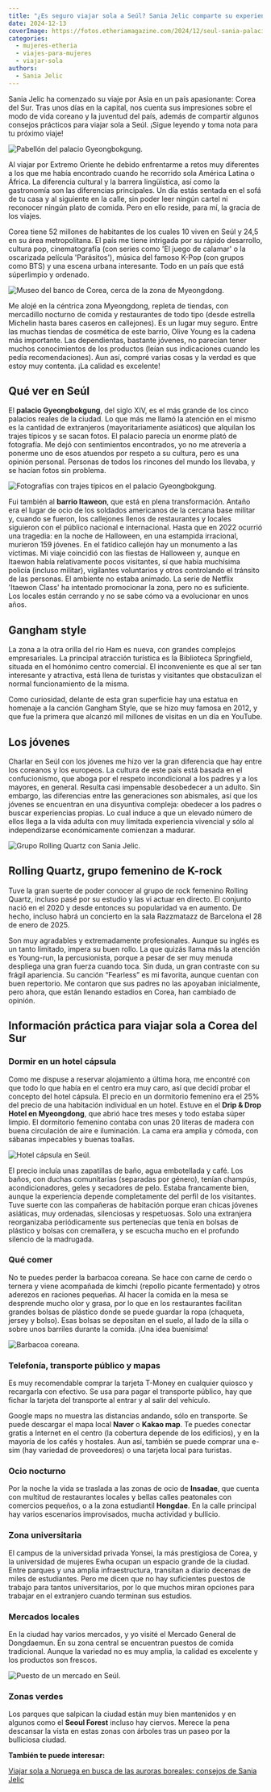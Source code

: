 ```yaml
---
title: "¿Es seguro viajar sola a Seúl? Sania Jelic comparte su experiencia en Corea del Sur"
date: 2024-12-13
coverImage: https://fotos.etheriamagazine.com/2024/12/seul-sania-palacio-pabellon-Gyeongbokgung.jpg
categories: 
  - mujeres-etheria
  - viajes-para-mujeres
  - viajar-sola
authors: 
  - Sania Jelic
---
```


Sania Jelic ha comenzado su viaje por Asia en un país apasionante: Corea del Sur. Tras 
unos días en la capital, nos cuenta sus impresiones sobre el modo de vida coreano y la 
juventud del país, además de compartir algunos consejos prácticos para viajar sola a 
Seúl. ¡Sigue leyendo y toma nota para tu próximo viaje! 

![Pabellón del palacio Gyeongbokgung.](https://fotos.etheriamagazine.com/2024/12/seul-sania-palacio-pabellon-Gyeongbokgung.jpg "Pabellón del palacio Gyeongbokgung. © Sania Jelic")

Al viajar por Extremo Oriente he debido enfrentarme a retos muy diferentes a los que me 
había encontrado cuando he recorrido sola América Latina o África. La diferencia 
cultural y la barrera lingüística, así como la gastronomía son las diferencias 
principales. Un día estás sentada en el sofá de tu casa y al siguiente en la calle, sin 
poder leer ningún cartel ni reconocer ningún plato de comida. Pero en ello reside, para 
mí, la gracia de los viajes. 

Corea tiene 52 millones de habitantes de los cuales 10 viven en Seúl y 24,5 en su área 
metropolitana. El país me tiene intrigada por su rápido desarrollo, cultura pop, 
cinematografía (con series como 'El juego de calamar' o la oscarizada película 
'Parásitos'), música del famoso K-Pop (con grupos como BTS) y una escena urbana 
interesante. Todo en un país que está súperlimpio y ordenado. 

![Museo del banco de Corea, cerca de la zona de Myeongdong.](https://fotos.etheriamagazine.com/2024/12/seul-sania-museo-banco-corea.jpg "Museo del Banco de Corea, cerca de la zona de Myeongdong. © Sania Jelic")

Me alojé en la céntrica zona Myeongdong, repleta de tiendas, con mercadillo nocturno de 
comida y restaurantes de todo tipo (desde estrella Michelin hasta bares caseros en 
callejones). Es un lugar muy seguro. Entre las muchas tiendas de cosmética de este 
barrio, Olive Young es la cadena más importante. Las dependientas, bastante jóvenes, no 
parecían tener muchos conocimientos de los productos (leían sus indicaciones cuando les 
pedía recomendaciones). Aun así, compré varias cosas y la verdad es que estoy muy 
contenta. ¡La calidad es excelente! 

## Qué ver en Seúl 

El **palacio Gyeongbokgung**, del siglo XIV, es el más grande de los cinco palacios 
reales de la ciudad. Lo que más me llamó la atención en el mismo es la cantidad de 
extranjeros (mayoritariamente asiáticos) que alquilan los trajes típicos y se sacan 
fotos. El palacio parecía un enorme plató de fotografía. Me dejó con sentimientos 
encontrados, yo no me atrevería a ponerme uno de esos atuendos por respeto a su cultura, 
pero es una opinión personal. Personas de todos los rincones del mundo los llevaba, y se 
hacían fotos sin problema. 

![Fotografías con trajes típicos en el palacio Gyeongbokgung.](https://fotos.etheriamagazine.com/2024/12/seul-sania-palacio-Gyeongbokgung.jpg "Fotografías con trajes típicos en el palacio Gyeongbokgung. © Sania Jelic")

Fui también al **barrio Itaweon**, que está en plena transformación. Antaño era el lugar 
de ocio de los soldados americanos de la cercana base militar y, cuando se fueron, los 
callejones llenos de restaurantes y locales siguieron con el público nacional e 
internacional. Hasta que en 2022 ocurrió una tragedia: en la noche de Halloween, en una 
estampida irracional, murieron 159 jóvenes. En el fatídico callejón hay un monumento a 
las víctimas. Mi viaje coincidió con las fiestas de Halloween y, aunque en Itaewon había 
relativamente pocos visitantes, sí que había muchísima policía (incluso militar), 
vigilantes voluntarios y otros controlando el tránsito de las personas. El ambiente no 
estaba animado. La serie de Netflix 'Itaewon Class' ha intentado promocionar la zona, 
pero no es suficiente. Los locales están cerrando y no se sabe cómo va a evolucionar en 
unos años. 

## Gangham style

La zona a la otra orilla del rio Ham es nueva, con grandes complejos empresariales. La 
principal atracción turística es la Biblioteca Springfield, situada en el homónimo 
centro comercial. El inconveniente es que al ser tan interesante y atractiva, está llena 
de turistas y visitantes que obstaculizan el normal funcionamiento de la misma. 

Como curiosidad, delante de esta gran superficie hay una estatua en homenaje a la 
canción Gangham Style, que se hizo muy famosa en 2012, y que fue la primera que alcanzó 
mil millones de visitas en un día en YouTube. 

## Los jóvenes

Charlar en Seúl con los jóvenes me hizo ver la gran diferencia que hay entre los 
coreanos y los europeos. La cultura de este país está basada en el confucionismo, que 
aboga por el respeto incondicional a los padres y a los mayores, en general. Resulta 
casi impensable desobedecer a un adulto. Sin embargo, las diferencias entre las 
generaciones son abismales, así que los jóvenes se encuentran en una disyuntiva 
compleja: obedecer a los padres o buscar experiencias propias. Lo cual induce a que un 
elevado número de ellos llega a la vida adulta con muy limitada experiencia vivencial y 
sólo al independizarse económicamente comienzan a madurar. 

![Grupo Rolling Quartz con Sania Jelic.](https://fotos.etheriamagazine.com/2024/12/sania-seul-Rolling-Quartz-grupo-coreano.jpg "Grupo Rolling Quartz con © Sania Jelic.")

## Rolling Quartz, grupo femenino de K-rock 

Tuve la gran suerte de poder conocer al grupo de rock femenino Rolling Quartz, incluso 
pasé por su estudio y las vi actuar en directo. El conjunto nació en el 2020 y desde 
entonces su popularidad va en aumento. De hecho, incluso habrá un concierto en la sala 
Razzmatazz de Barcelona el 28 de enero de 2025. 

Son muy agradables y extremadamente profesionales. Aunque su inglés es un tanto 
limitado, impera su buen rollo. La que quizás llama más la atención es Young-run, la 
percusionista, porque a pesar de ser muy menuda despliega una gran fuerza cuando toca. 
Sin duda, un gran contraste con su frágil apariencia. Su canción “Fearless” es mi 
favorita, aunque cuentan con buen repertorio. Me contaron que sus padres no las apoyaban 
inicialmente, pero ahora, que están llenando estadios en Corea, han cambiado de opinión. 

## Información práctica para viajar sola a Corea del Sur  

### Dormir en un hotel cápsula

Como me dispuse a reservar alojamiento a última hora, me encontré con que todo lo que 
había en el centro era muy caro, así que decidí probar el concepto del hotel cápsula. El 
precio en un dormitorio femenino era el 25% del precio de una habitación individual en 
un hotel. Estuve en el **Drip & Drop Hotel en Myeongdong**, que abrió hace tres meses y 
todo estaba súper limpio. El dormitorio femenino contaba con unas 20 literas de madera 
con buena circulación de aire e iluminación. La cama era amplia y cómoda, con sábanas 
impecables y buenas toallas. 

![Hotel cápsula en Seúl.](https://fotos.etheriamagazine.com/2024/12/sania-hotel-capsula-seul.jpg "Hotel cápsula en Seúl. © Sania Jelic")

El precio incluía unas zapatillas de baño, agua embotellada y café. Los baños, con 
duchas comunitarias (separadas por género), tenían champús, acondicionadores, geles y 
secadores de pelo. Estaba francamente bien, aunque la experiencia depende completamente 
del perfil de los visitantes. Tuve suerte con las compañeras de habitación porque eran 
chicas jóvenes asiáticas, muy ordenadas, silenciosas y respetuosas. Solo una extranjera 
reorganizaba periódicamente sus pertenecías que tenía en bolsas de plástico y bolsas con 
cremallera, y se escucha mucho en el profundo silencio de la madrugada. 

### Qué comer

No te puedes perder la barbacoa coreana. Se hace con carne de cerdo o ternera y viene 
acompañada de kimchi (repollo picante fermentado) y otros aderezos en raciones pequeñas. 
Al hacer la comida en la mesa se desprende mucho olor y grasa, por lo que en los 
restaurantes facilitan grandes bolsas de plástico donde se puede guardar la ropa 
(chaqueta, jersey y bolso). Esas bolsas se depositan en el suelo, al lado de la silla o 
sobre unos barriles durante la comida. ¡Una idea buenísima! 

![Barbacoa coreana.](https://fotos.etheriamagazine.com/2024/12/seul-sania-barbacoa-coreana.jpg "Barbacoa coreana. © Sania Jelic")

### Telefonía, transporte público y mapas 

Es muy recomendable comprar la tarjeta T-Money en cualquier quiosco y recargarla con 
efectivo. Se usa para pagar el transporte público, hay que fichar la tarjeta del 
transporte al entrar y al salir del vehículo. 

Google maps no muestra las distancias andando, sólo en transporte. Se puede descargar el 
mapa local **Naver** o **Kakao map**. Te puedes conectar gratis a Internet en el centro 
(la cobertura depende de los edificios), y en la mayoría de los cafés y hostales. Aun 
así, también se puede comprar una e-sim (hay variedad de proveedores) o una tarjeta 
local para turistas. 

### Ocio nocturno 

Por la noche la vida se traslada a las zonas de ocio de **Insadae**, que cuenta con 
multitud de restaurantes locales y bellas calles peatonales con comercios pequeños, o a 
la zona estudiantil **Hongdae**. En la calle principal hay varios escenarios 
improvisados, mucha actividad y bullicio. 

### Zona universitaria 

El campus de la universidad privada Yonsei, la más prestigiosa de Corea, y la 
universidad de mujeres Ewha ocupan un espacio grande de la ciudad. Entre parques y una 
amplia infraestructura, transitan a diario decenas de miles de estudiantes. Pero me 
dicen que no hay suficientes puestos de trabajo para tantos universitarios, por lo que 
muchos miran opciones para trabajar en el extranjero cuando terminan sus estudios. 

### Mercados locales 

En la ciudad hay varios mercados, y yo visité el Mercado General de Dongdaemun. En su 
zona central se encuentran puestos de comida tradicional. Aunque la variedad no es muy 
amplia, la calidad es excelente y los productos son frescos. 

![Puesto de un mercado en Seúl.](https://fotos.etheriamagazine.com/2024/12/seul-sania-corea-mercado.jpg "Puesto de un mercado en Seúl. © Sania Jelic")

### Zonas verdes 

Los parques que salpican la ciudad están muy bien mantenidos y en algunos como el 
**Seoul Forest** incluso hay ciervos. Merece la pena descansar la vista en estas zonas 
con árboles tras un paseo por la bulliciosa ciudad. 

**También te puede interesar:** 

[Viajar sola a Noruega en busca de las auroras boreales: consejos de Sania 
Jelic](https://etheriamagazine.com/2024/11/01/viajar-sola-noruega-auroras-boreales/)
